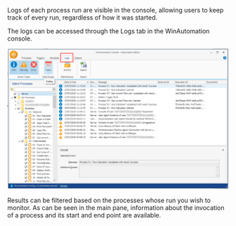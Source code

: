 Logs of each process run are visible in the console, allowing users to keep track of every run, regardless of how it was started.

 The logs can be accessed through the Logs tab in the WinAutomation console.
 

![logs](..\media\logs.png)

Results can be filtered based on the processes whose run you wish to monitor. As can be seen in the main pane, information about the invocation of a process and its start and end point are available.
 
